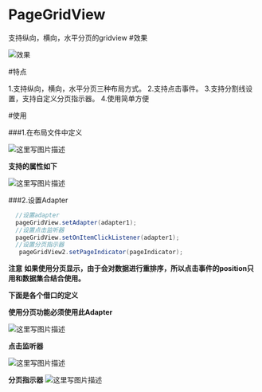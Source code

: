 # PageGridView
支持纵向，横向，水平分页的gridview
#效果

![效果](https://github.com/zhuguohui/PageGridView/blob/master/gif/1.gif?raw=true)

#特点

1.支持纵向，横向，水平分页三种布局方式。
2.支持点击事件。
3.支持分割线设置，支持自定义分页指示器。
4.使用简单方便

#使用

###1.在布局文件中定义

![这里写图片描述](http://img.blog.csdn.net/20160821113709429)

**支持的属性如下**

![这里写图片描述](http://img.blog.csdn.net/20160821113832696)

###2.设置Adapter

```java
  //设置adapter
  pageGridView.setAdapter(adapter1);
  //设置点击监听器
  pageGridView.setOnItemClickListener(adapter1);
  //设置分页指示器
   pageGridView2.setPageIndicator(pageIndicator);
```
**注意**
**如果使用分页显示，由于会对数据进行重排序，所以点击事件的position只用和数据集合结合使用。**

**下面是各个借口的定义**

**使用分页功能必须使用此Adapter**

![这里写图片描述](http://img.blog.csdn.net/20160821114631869)

**点击监听器**

![这里写图片描述](http://img.blog.csdn.net/20160821114748526)

**分页指示器**
![这里写图片描述](http://img.blog.csdn.net/20160821114825886)
